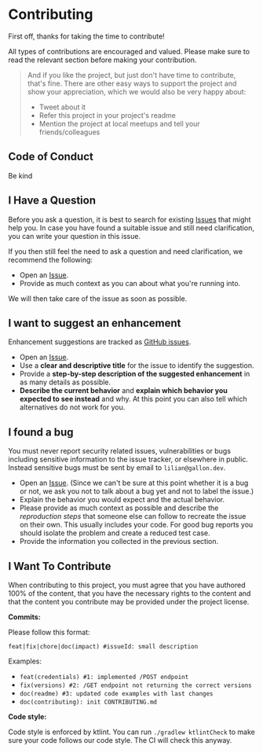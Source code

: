 # Contributing

First off, thanks for taking the time to contribute!

All types of contributions are encouraged and valued.
Please make sure to read the relevant section before
making your contribution.

> And if you like the project, but just don't have time
> to contribute, that's fine. There are other easy ways
> to support the project and show your appreciation,
> which we would also be very happy about:
> - Tweet about it
> - Refer this project in your project's readme
> - Mention the project at local meetups and tell your
> friends/colleagues

## Code of Conduct

Be kind

## I Have a Question

Before you ask a question, it is best to search for
existing [Issues](/issues) that might help you. In case
you have found a suitable issue and still need clarification,
you can write your question in this issue.

If you then still feel the need to ask a question and need
clarification, we recommend the following:

- Open an [Issue](/issues/new).
- Provide as much context as you can about what you're running
into.

We will then take care of the issue as soon as possible.

## I want to suggest an enhancement

Enhancement suggestions are tracked as [GitHub issues](/issues).

- Open an [Issue](/issues/new).
- Use a **clear and descriptive title** for the issue to
identify the suggestion.
- Provide a **step-by-step description of the suggested enhancement**
in as many details as possible.
- **Describe the current behavior** and **explain which behavior you
expected to see instead** and why. At this point you can also tell
which alternatives do not work for you.

## I found a bug

You must never report security related issues, vulnerabilities
or bugs including sensitive information to the issue tracker,
or elsewhere in public. Instead sensitive bugs must be sent by
email to `lilian@gallon.dev`.

- Open an [Issue](/issues/new). (Since we can't be sure at this
point whether it is a bug or not, we ask you not to talk about a
bug yet and not to label the issue.)
- Explain the behavior you would expect and the actual behavior.
- Please provide as much context as possible and describe the
*reproduction steps* that someone else can follow to recreate the
issue on their own. This usually includes your code. For good bug
reports you should isolate the problem and create a reduced test
case.
- Provide the information you collected in the previous section.

## I Want To Contribute

When contributing to this project, you must agree that you
have authored 100% of the content, that you have the necessary
rights to the content and that the content you contribute may
be provided under the project license.

**Commits:**

Please follow this format:

```
feat|fix|chore|doc(impact) #issueId: small description
```

Examples:
- `feat(credentials) #1: implemented /POST endpoint`
- `fix(versions) #2: /GET endpoint not returning the correct versions`
- `doc(readme) #3: updated code examples with last changes`
- `doc(contributing): init CONTRIBUTING.md`

**Code style:**

Code style is enforced by ktlint. You can run `./gradlew ktlintCheck`
to make sure your code follows our code style. The CI will check this
anyway.
